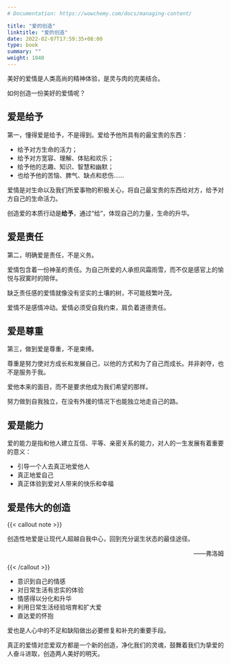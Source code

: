 ```yaml
---
# Documentation: https://wowchemy.com/docs/managing-content/

title: "爱的创造"
linktitle: "爱的创造"
date: 2022-02-07T17:59:35+08:00
type: book
summary: ""
weight: 1040
---
```


<!--more-->

美好的爱情是人类高尚的精神体验，是灵与肉的完美结合。

如何创造一份美好的爱情呢？

## 爱是给予

第一，懂得爱是给予，不是得到。爱给予他所具有的最宝贵的东西：

- 给予对方生命的活力；
- 给予对方宽容、理解、体贴和欢乐；
- 给予他的志趣、知识、智慧和幽默；
- 也给予他的苦恼、脾气、缺点和悲伤……

爱情是对生命以及我们所爱事物的积极关心，将自己最宝贵的东西给对方，给予对方自己的生命活力。

创造爱的本质行动是**给予**，通过“给”，体现自己的力量，生命的升华。

## 爱是责任

第二，明确爱是责任，不是义务。

爱情包含着一份神圣的责任。为自己所爱的人承担风霜雨雪，而不仅是感官上的愉悦与寂寞时的陪伴。

缺乏责任感的爱情就像没有坚实的土壤的树，不可能枝繁叶茂。

爱情不是感情冲动。爱情必须受自我约束，肩负着道德责任。

## 爱是尊重

第三，做到爱是尊重，不是束缚。

尊重是努力使对方成长和发展自己，以他的方式和为了自己而成长。并非剥夺，也不是服务于我。

爱他本来的面目，而不是要求他成为我们希望的那样。

努力做到自我独立，在没有外援的情况下也能独立地走自己的路。

## 爱是能力

爱的能力是指和他人建立互信、平等、亲密关系的能力，对人的一生发展有着重要的意义：

- 引导一个人去真正地爱他人
- 真正地爱自己
- 真正体验到爱对人带来的快乐和幸福

## 爱是伟大的创造

{{< callout note >}}

创造性地爱是让现代人超越自我中心，回到充分诞生状态的最佳途径。

<p align="right">——弗洛姆</p>

{{< /callout >}}

- 意识到自己的情感
- 对日常生活有忠实的体验
- 情感得以分化和升华
- 利用日常生活经验培育和扩大爱
- 直达爱的怀抱

爱也是人心中的不足和缺陷做出必要修复和补充的重要手段。

真正的爱情对恋爱双方都是一个新的创造，净化我们的灵魂，鼓舞着我们为挚爱的人奋斗进取，创造两人美好的明天。